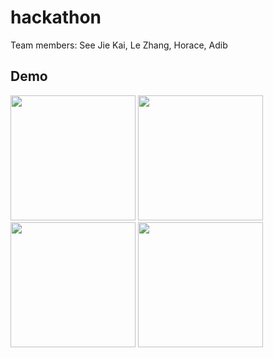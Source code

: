 # hackathon

Team members: See Jie Kai, Le Zhang, Horace, Adib

## Demo

<img src="https://github.com/user-attachments/assets/270bf8d8-e8c7-46e2-b392-5d21c03a9ab2" width="200" />
<img src="https://github.com/user-attachments/assets/7dd3e6fb-c972-4c6c-9821-cf3b0af6e5d8" width="200" />
<img src="https://github.com/user-attachments/assets/d784291b-d04d-4a85-b25f-4c49ce4af7dd" width="200" />
<img src="https://github.com/user-attachments/assets/ef465fdf-65ce-4fda-8ce9-e7808a2e6988" width="200" />
